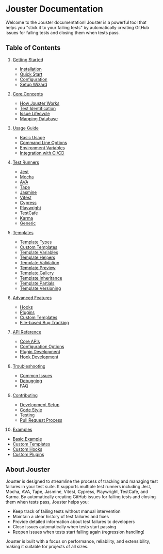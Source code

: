 # Jouster Documentation

Welcome to the Jouster documentation! Jouster is a powerful tool that helps you "stick it to your failing tests" by automatically creating GitHub issues for failing tests and closing them when tests pass.

## Table of Contents

1. [Getting Started](./getting-started.md)
   - [Installation](./getting-started.md#installation)
   - [Quick Start](./getting-started.md#quick-start)
   - [Configuration](./getting-started.md#configuration)
   - [Setup Wizard](./setup-wizard.md)

2. [Core Concepts](./core-concepts.md)
   - [How Jouster Works](./core-concepts.md#how-jouster-works)
   - [Test Identification](./core-concepts.md#test-identification)
   - [Issue Lifecycle](./core-concepts.md#issue-lifecycle)
   - [Mapping Database](./core-concepts.md#mapping-database)

3. [Usage Guide](./usage-guide.md)
   - [Basic Usage](./usage-guide.md#basic-usage)
   - [Command Line Options](./usage-guide.md#command-line-options)
   - [Environment Variables](./usage-guide.md#environment-variables)
   - [Integration with CI/CD](./usage-guide.md#integration-with-cicd)

4. [Test Runners](./test-runners.md)
   - [Jest](./test-runners/jest.md)
   - [Mocha](./test-runners/mocha.md)
   - [AVA](./test-runners/ava.md)
   - [Tape](./test-runners/tape.md)
   - [Jasmine](./test-runners/jasmine.md)
   - [Vitest](./test-runners/vitest.md)
   - [Cypress](./test-runners/cypress.md)
   - [Playwright](./test-runners/playwright.md)
   - [TestCafe](./test-runners/testcafe.md)
   - [Karma](./test-runners/karma.md)
   - [Generic](./test-runners/generic.md)

5. [Templates](./templates.md)
   - [Template Types](./templates.md#template-types)
   - [Custom Templates](./templates.md#custom-templates)
   - [Template Variables](./templates.md#template-variables)
   - [Template Helpers](./templates.md#template-helpers)
   - [Template Validation](./templates.md#template-validation)
   - [Template Preview](./templates.md#template-preview)
   - [Template Gallery](./template-gallery.md)
   - [Template Inheritance](./template-inheritance.md)
   - [Template Partials](./template-partials.md)
   - [Template Versioning](./template-versioning.md)

6. [Advanced Features](./advanced-features.md)
   - [Hooks](./advanced-features.md#hooks)
   - [Plugins](./advanced-features.md#plugins)
   - [Custom Templates](./advanced-features.md#custom-templates)
   - [File-based Bug Tracking](./advanced-features.md#file-based-bug-tracking)

7. [API Reference](./api-reference.md)
   - [Core APIs](./api-reference.md#core-apis)
   - [Configuration Options](./api-reference.md#configuration-options)
   - [Plugin Development](./api-reference.md#plugin-development)
   - [Hook Development](./api-reference.md#hook-development)

8. [Troubleshooting](./troubleshooting.md)
   - [Common Issues](./troubleshooting.md#common-issues)
   - [Debugging](./troubleshooting.md#debugging)
   - [FAQ](./troubleshooting.md#faq)

9. [Contributing](./contributing.md)
   - [Development Setup](./contributing.md#development-setup)
   - [Code Style](./contributing.md#code-style)
   - [Testing](./contributing.md#testing)
   - [Pull Request Process](./contributing.md#pull-request-process)

10. [Examples](./examples/README.md)
   - [Basic Example](./examples/basic-example.md)
   - [Custom Templates](./examples/custom-templates.md)
   - [Custom Hooks](./examples/custom-hooks.md)
   - [Custom Plugins](./examples/custom-plugins.md)

## About Jouster

Jouster is designed to streamline the process of tracking and managing test failures in your test suite. It supports multiple test runners including Jest, Mocha, AVA, Tape, Jasmine, Vitest, Cypress, Playwright, TestCafe, and Karma. By automatically creating GitHub issues for failing tests and closing them when tests pass, Jouster helps you:

- Keep track of failing tests without manual intervention
- Maintain a clear history of test failures and fixes
- Provide detailed information about test failures to developers
- Close issues automatically when tests start passing
- Reopen issues when tests start failing again (regression handling)

Jouster is built with a focus on performance, reliability, and extensibility, making it suitable for projects of all sizes.
